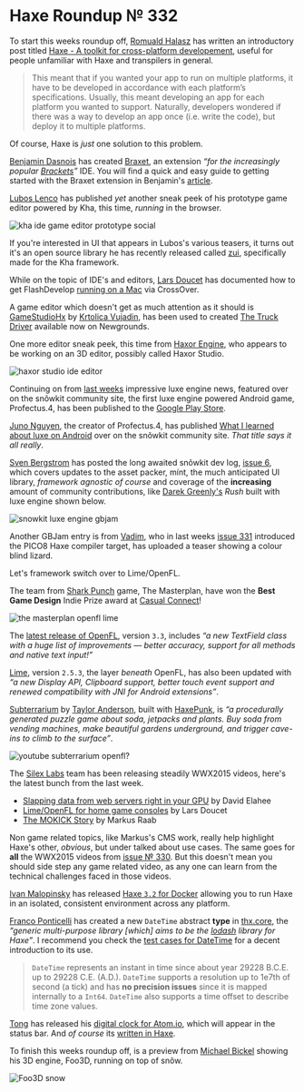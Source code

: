[_template]: ../templates/roundup.html
[date]: / "2015-08-11 10:05:00"
[modified]: / "2015-08-11 10:05:00"
[published]: / "2015-08-11 10:05:00"
[“”]: a ""
# Haxe Roundup № 332

To start this weeks roundup off, [Romuald Halasz][tw1] has written an introductory
post titled [Haxe - A toolkit for cross-platform developement][l1], useful for 
people unfamiliar with Haxe and transpilers in general.

> This meant that if you wanted your app to run on multiple platforms, it have to 
be developed in accordance with each platform’s specifications. Usually, this 
meant developing an app for each platform you wanted to support. Naturally, 
developers wondered if there was a way to develop an app once (i.e. write the code),
but deploy it to multiple platforms.

Of course, Haxe is _just_ one solution to this problem.

[Benjamin Dasnois][tw2] has created [Braxet][l2], an extension _“for the 
increasingly popular [Brackets][l3]”_ IDE. You will find a quick and easy guide
to getting started with the Braxet extension in Benjamin's [article][l2].

[Lubos Lenco][tw3] has published _yet_ another sneak peek of his prototype game
editor powered by Kha, this time, _running_ in the browser.

![kha ide game editor prototype social](/img/332/khaide.png "Lubos Lenco's (@luboslenco) Kha powered game editor.")

If you're interested in UI that appears in Lubos's various teasers, it turns out it's
an open source library he has recently released called [zui][l4], specifically made
for the Kha framework.

While on the topic of IDE's and editors, [Lars Doucet][tw4] has documented how
to get FlashDevelop [running on a Mac][l5] via CrossOver.

A game editor which doesn't get as much attention as it should is [GameStudioHx][l6]
by [Krtolica Vujadin][tw5], has been used to created [The Truck Driver][l7] available
now on Newgrounds.

One more editor sneak peek, this time from [Haxor Engine][tw6], who appears to be
working on an 3D editor, possibly called Haxor Studio.

![haxor studio ide editor](/img/332/haxorstudio.jpg "Haxor Engine working on a prototype 3D? editor.")

Continuing on from [last weeks][l8] impressive luxe engine news, featured over on 
the snõwkit community site, the first luxe engine powered Android game,
Profectus.4, has been published to the [Google Play Store][l9].

[Juno Nguyen][tw7], the creator of Profectus.4, has published [What I learned about
luxe on Android][l10] over on the snõwkit community site. _That title says it all really_.

[Sven Bergstrom][tw8] has posted the long awaited snõwkit dev log, [issue 6][l11], 
which covers updates to the asset packer, mínt, the much anticipated UI library, 
_framework agnostic of course_ and coverage of the **increasing** amount of community 
contributions, like [Darek Greenly's][tw9] _Rush_ built with luxe engine shown below.

![snowkit luxe engine gbjam](/img/332/gbjam.png "Darek Greenly (@Zielakpl) building Rush on Linux for GBJam.")

Another GBJam entry is from [Vadim][tw10], who in last weeks [issue 331][l8]
introduced the PICO8 Haxe compiler target, has uploaded a teaser showing a
colour blind lizard.

Let's framework switch over to Lime/OpenFL.

The team from [Shark Punch][tw11] game, The Masterplan, have won the **Best Game Design**
Indie Prize award at [Casual Connect][tw12]!

![the masterplan openfl lime](/img/332/themasterplan.jpg "@SharkPunchHQ win the Best Game Design Indie Prize award!")

The [latest release of OpenFL][l12], version `3.3`, includes _“a new TextField class with 
a huge list of improvements — better accuracy, support for all methods and 
native text input!”_

[Lime][l13], version `2.5.3`, the layer _beneath_ OpenFL, has also been updated with
_“a new Display API, Clipboard support, better touch event support and renewed 
compatibility with JNI for Android extensions”_.

[Subterrarium][l14] by [Taylor Anderson][tw13], built with [HaxePunk][l15], is
_“a procedurally generated puzzle game about soda, jetpacks and plants. Buy soda 
from vending machines, make beautiful gardens underground, and trigger cave-ins to 
climb to the surface”_.

![youtube subterrarium openfl?](Eii9Di0h8SE)

The [Silex Labs][tw14] team has been releasing steadily WWX2015 videos, here's the latest
bunch from the last week.

- [Slapping data from web servers right in your GPU][l16] by David Elahee
- [Lime/OpenFL for home game consoles][l17] by Lars Doucet
- [The MOKICK Story][l18] by Markus Raab

Non game related topics, like Markus's CMS work, really help highlight Haxe's
other, _obvious_, but under talked about use cases. The same goes for **all** 
the WWX2015 videos from [issue № 330][l19]. But this doesn't mean you should
side step any game related video, as any one can learn from the technical 
challenges faced in those videos.

[Ivan Malopinsky][tw15] has released [Haxe `3.2` for Docker][l20] allowing you to
run Haxe in an isolated, consistent environment across any platform.

[Franco Ponticelli][tw16] has created a new `DateTime` abstract **type** in 
[thx.core][l21], the _“generic multi-purpose library [which] aims to be the 
[lodash][l22] library for Haxe”_. I recommend you check the 
[test cases for DateTime][l23] for a decent introduction to its use.

> `DateTime` represents an instant in time since about year 29228 B.C.E. up to
29228 C.E. (A.D.). `DateTime` supports a resolution up to 1e7th of second (a tick) 
and has **no precision issues** since it is mapped internally to a `Int64`. 
`DateTime` also supports a time offset to describe time zone values.

[Tong][tw17] has released his [digital clock for Atom.io][l24], which will appear
in the status bar. And _of course_ its [written in Haxe][l25].

To finish this weeks roundup off, is a preview from [Michael Bickel][tw18]
showing his 3D engine, Foo3D, running on top of snõw.

![Foo3D snow](/img/332/foo3d.jpg "Foo3D running nicely on snõw.")

[tw18]: https://twitter.com/dazKind "@dazKind"
[tw17]: https://twitter.com/disktree "@disktree"
[tw16]: https://twitter.com/fponticelli "@fponticelli"
[tw15]: https://twitter.com/imskyco "@imskyco"
[tw14]: https://twitter.com/silexlabs "@silexlabs"
[tw13]: https://twitter.com/ttl_anderson "@ttl_anderson"
[tw12]: https://twitter.com/CasualConnect "@CasualConnect"
[tw11]: https://twitter.com/SharkPunchHQ "@SharkPunchHQ"
[tw10]: https://twitter.com/YellowAfterlife "@YellowAfterlife"
[tw9]: https://twitter.com/Zielakpl "@Zielakpl"
[tw8]: https://twitter.com/___discovery "@___discovery"
[tw7]: https://twitter.com/JunoNgx "@JunoNgx"
[tw6]: https://twitter.com/HaxorEngine "@HaxorEngine"
[tw5]: https://twitter.com/GameStudioHx "@GameStudioHx"
[tw4]: https://twitter.com/larsiusprime "@larsiusprime"
[tw3]: https://twitter.com/luboslenco "@luboslenco"
[tw2]: https://twitter.com/Pignoufou_ "@Pignoufou_"
[tw1]: https://twitter.com/romihalasz "@romihalasz"

[l25]: https://github.com/tong/atom-clock "Atom.io digitial clock on GitHub"
[l24]: https://atom.io/packages/clock "Atom.io digital clock package"
[l23]: https://github.com/fponticelli/thx.core/blob/master/test/thx/TestDateTime.hx "Thx.core tests for DateTime on GitHub"
[l22]: http://lodash.com/ "Lodash - A JavaScript utility library delivering consistency, modularity, performance, & extras"
[l21]: https://github.com/fponticelli/thx.core "Thx.core on GitHub"
[l20]: https://github.com/imsky/docker-haxe "Haxe for Docker on GitHub"
[l19]: http://haxe.io/roundups/330/ "Haxe Roundup № 330"
[l18]: http://www.silexlabs.org/the-mokick-story/ "The MOKICK Story WWX2015 video"
[l17]: http://www.silexlabs.org/limeopenfl-for-home-game-consoles/ "Lime/OpenFL for home game consoles WWX2015 video"
[l16]: http://www.silexlabs.org/drakarnage-slapping-data-from-web-servers-right-in-your-gpu/ "Slapping data from web servers right in the GPU WWX2015 video"
[l15]: http://forum.haxepunk.com/index.php?topic=995 "Subterrarium announcement on HaxePunk forums"
[l14]: http://slimefriend.itch.io/subterrarium "Subterrarium on Itch.io"
[l13]: http://lib.haxe.org/p/lime/2.5.3/ "Lime 2.5.3 on HaxeLib"
[l12]: http://lib.haxe.org/p/openfl/3.3.0/ "OpenFL 3.3.0 on HaxeLib"
[l11]: http://snowkit.org/2015/08/10/snowkit-dev-log-6-community/ "Snowkit dev log #6 (community)"
[l10]: http://snowkit.org/2015/08/10/what-i-learned-and-what-you-should-know-about-luxe-on-android/ "What I learned (and what you should know) about luxe on Android"
[l9]: https://play.google.com/store/apps/details?id=com.junongx.profectus4 "Profectus.4 on the Google Play Store"
[l8]: http://haxe.io/roundups/331/ "Haxe Roundup № 331"
[l7]: http://www.newgrounds.com/portal/view/661329 "The Truck Driver"
[l6]: http://gamestudiohx.com/ "GameStudioHx - Cross-platform game editor"
[l5]: https://github.com/fdorg/flashdevelop/issues/818#issuecomment-130445156 "FlashDevelop on OSX via CrossOver"
[l4]: https://github.com/luboslenco/zui "ZUI on GitHub"
[l3]: http://www.brackets.io/ "A modern, open source code editor that understands web design"
[l2]: http://www.benjamindasnois.com/braxet-haxe-in-brackets/ "Braxet - Haxe in Brackets"
[l1]: http://blog.romualdhalasz.com/2015/08/haxe-a-toolkit-for-cross-platform-development/ "Haxe - A toolkit for cross-platform developement"